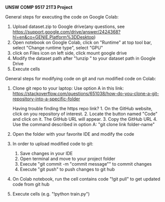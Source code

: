 **UNSW COMP 9517 21T3 Project**

General steps for executing the code on Google Colab:
1. Upload dataset.zip to Google drive(any questions, see https://support.google.com/drive/answer/2424368?hl=en&co=GENIE.Platform%3DDesktop)
2. Open notebook on Google Colab, click on "Runtime" at top tool bar, select "Change runtime type", select "GPU"
3. click on Files icon on left side, click mount google drive
4. Modify the dataset path after "!unzip " to your dataset path in Google Drive
5. Execute cells

General steps for modifying code on git and run modified code on Colab:
1. Clone git repo to your laptop:
    Use option A in this link: https://stackoverflow.com/questions/651038/how-do-you-clone-a-git-repository-into-a-specific-folder

    Having trouble finding the https repo link?
        1. On the GitHub website, click on you repository of interest.
        2. Locate the button named "Code" and click on it. The GitHub URL will appear.
        3. Copy the GitHub URL
        4. Use the command described in option A: "git clone link folder-name"

2. Open the folder with your favorite IDE and modify the code
3. In order to upload modified code to git:
    1. Save changes in your IDE
    2. Open terminal and move to your project folder
    3. Execute "git commit -m "commit message"" to commit changes
    4. Execute "git push" to push changes to git hub
4. On Colab notebook, run the cell contains code "!git pull" to get updated code from git hub
5. Execute cells (e.g. "!python train.py")

